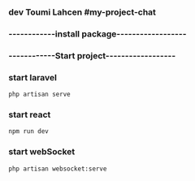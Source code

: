 
### dev Toumi Lahcen #my-project-chat

### ------------install package------------------

### ------------Start project------------------
### start laravel
    php artisan serve

### start react 
    npm run dev
    
### start webSocket
    php artisan websocket:serve

